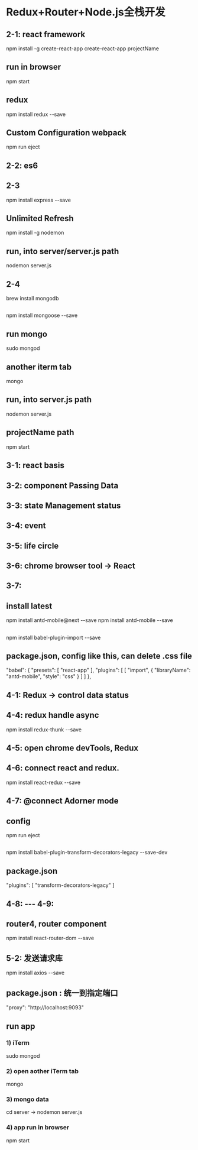 # Redux+Router+Node.js全栈开发

## 2-1: react framework
npm install -g create-react-app
create-react-app projectName
## run in browser
npm start
## redux
npm install redux --save
## Custom Configuration webpack
npm run eject


## 2-2: es6


## 2-3
npm install express --save
## Unlimited Refresh
npm install -g nodemon
## run, into server/server.js path
nodemon server.js
 

## 2-4
brew install mongodb
## 
npm install mongoose --save
## run mongo
sudo mongod
## another iterm tab
mongo
## run, into server.js path
nodemon server.js
## projectName path
npm start


## 3-1: react basis


## 3-2: component Passing Data


## 3-3: state Management status


## 3-4: event


## 3-5: life circle


## 3-6: chrome browser tool -> React 


## 3-7: 
## install latest
npm install antd-mobile@next --save
npm install antd-mobile --save
## 
npm install babel-plugin-import --save
## package.json, config like this, can delete .css file
"babel": {
    "presets": [
      "react-app"
    ],
    "plugins": [
      [
        "import",
        {
          "libraryName": "antd-mobile",
          "style": "css"
        }
      ]
    ]
  },


## 4-1: Redux -> control data status

 
## 4-4: redux handle async
npm install redux-thunk --save


## 4-5: open chrome devTools, Redux


## 4-6: connect react and redux.
npm install react-redux --save


## 4-7: @connect Adorner mode
## config
npm run eject
##
npm install babel-plugin-transform-decorators-legacy --save-dev
## package.json 
 "plugins": [
    "transform-decorators-legacy"
 ]


## 4-8: --- 4-9:
## router4, router component
npm install react-router-dom --save


## 5-2: 发送请求库
npm install axios --save
## package.json : 统一到指定端口
"proxy": "http://localhost:9093"
## run app
### 1) iTerm
sudo mongod
### 2) open aother iTerm tab
mongo
### 3) mongo data
cd server -> nodemon server.js
### 4) app run in browser
npm start
